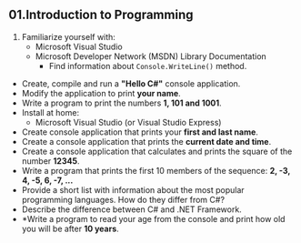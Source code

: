 ## 01.Introduction to Programming

1. Familiarize yourself with:
    * Microsoft Visual Studio
    * Microsoft Developer Network (MSDN) Library Documentation
        * Find information about `Console.WriteLine()` method.
* Create, compile and run a **"Hello C#"** console application.
* Modify the application to print **your name**.
* Write a program to print the numbers **1, 101 and 1001**.
* Install at home:
    * Microsoft Visual Studio (or Visual Studio Express)
* Create console application that prints your **first and last name**.
* Create a console application that prints the **current date and time**.
* Create a console application that calculates and prints the square of the number **12345**.
* Write a program that prints the first 10 members of the sequence: **2, -3, 4, -5, 6, -7, ...**
* Provide a short list with information about the most popular programming languages. How do they differ from C#?
* Describe the difference between C# and .NET Framework.
* \*Write a program to read your age from the console and print how old you will be after **10 years**.
